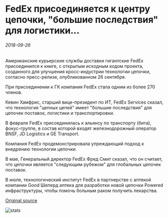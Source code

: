 # FedEx присоединяется к центру цепочки, "большие последствия" для логистики...

###### 2018-09-26

Американские курьерские службы доставки гигантские FedEx присоединился к книге, с открытым исходным кодом проекта, созданного для улучшения кросс-индустрии технологии цепочки, согласно пресс-релизе, опубликованном 26 сентября.

При присоединении к ГК компания FedEx стала одним из более 270 членов.

Кевин Хамфрис, старший вице-президент по ИТ, FedEx Services сказал, что технология "цепных цепей" имеет "большие последствия" для цепочек поставок, логистики и транспортировки.

В феврале FedEx присоединилась к альянсу по транспорту (бита), фокус-группе, в состав которой входят железнодорожный оператор BNSF, JD Logistics и GE Transport.

Компания FedEx продемонстрировала упреждающий подход к внедрению технологии цепочки.

В мае, Генеральный директор FedEx Фред Смит сказал, что он считает, что цепочки является "следующим рубежом" для глобальных цепочек поставок.

В июле, технологический институт FedEx в партнерстве с аптекой компании Good Шеперд аптека для разработки новой цепочки Powered инфраструктуры, чтобы помочь больным раком получить лекарства.

[Original source](https://cointelegraph.com/news/fedex-joins-hyperledger-blockchain-hub-big-implications-for-logistics)

![stats](https://c.statcounter.com/11760860/0/a89fa40b/1/ "stats")